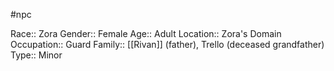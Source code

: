 #npc 

Race:: Zora
Gender:: Female
Age:: Adult
Location:: Zora's Domain
Occupation:: Guard
Family:: [[Rivan]] (father), Trello (deceased grandfather)
Type:: Minor
